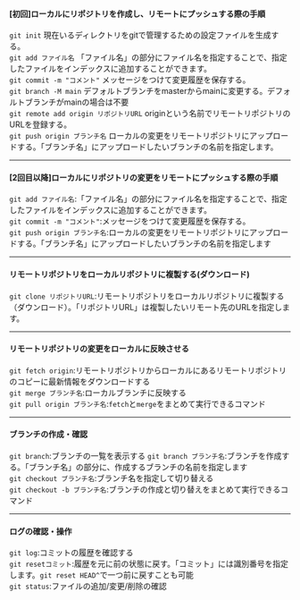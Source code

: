 #### \[初回]ローカルにリポジトリを作成し、リモートにプッシュする際の手順

`git init`    現在いるディレクトリをgitで管理するための設定ファイルを生成する。  
`git add ファイル名`						「ファイル名」の部分にファイル名を指定することで、指定したファイルをインデックスに追加することができます。  
`git commit -m "コメント"`					メッセージをつけて変更履歴を保存する。  
`git branch -M main`							デフォルトブランチをmasterからmainに変更する。デフォルトブランチがmainの場合は不要  
`git remote add origin リポジトリURL`			originという名前でリモートリポジトリのURLを登録する。  
`git push origin ブランチ名`					ローカルの変更をリモートリポジトリにアップロードする。「ブランチ名」にアップロードしたいブランチの名前を指定します。  

---
#### \[2回目以降]ローカルにリポジトリの変更をリモートにプッシュする際の手順

`git add ファイル名`:「ファイル名」の部分にファイル名を指定することで、指定したファイルをインデックスに追加することができます。  
`git commit -m "コメント"`:メッセージをつけて変更履歴を保存する。  
`git push origin ブランチ名`:ローカルの変更をリモートリポジトリにアップロードする。「ブランチ名」にアップロードしたいブランチの名前を指定します  

---
#### リモートリポジトリをローカルリポジトリに複製する(ダウンロード)

`git clone リポジトリURL`:リモートリポジトリをローカルリポジトリに複製する（ダウンロード）。「リポジトリURL」は複製したいリモート先のURLを指定します。  

---
#### リモートリポジトリの変更をローカルに反映させる

`git fetch origin`:リモートリポジトリからローカルにあるリモートリポジトリのコピーに最新情報をダウンロードする  
`git merge ブランチ名`:ローカルブランチに反映する  
`git pull origin ブランチ名`:`fetch`と`merge`をまとめて実行できるコマンド  

---
#### ブランチの作成・確認

`git branch`:ブランチの一覧を表示する
`git branch ブランチ名`:ブランチを作成する。「ブランチ名」の部分に、作成するブランチの名前を指定します  
`git checkout ブランチ名`:ブランチ名を指定して切り替える  
`git checkout -b ブランチ名`:ブランチの作成と切り替えをまとめて実行できるコマンド  

---
#### ログの確認・操作

`git log`:コミットの履歴を確認する  
`git resetコミット`:履歴を元に前の状態に戻す。「コミット」には識別番号を指定します。`git reset HEAD^`で一つ前に戻すことも可能  
`git status`:ファイルの追加/変更/削除の確認
